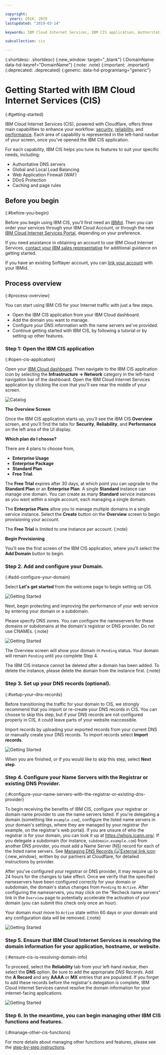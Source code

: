 ```yaml
---

copyright:
  years: 2018, 2019
lastupdated: "2019-03-14"

keywords: IBM Cloud Internet Services, IBM CIS application, Authoritative DNS servers

subcollection: cis

---
```


{:shortdesc: .shortdesc}
{:new_window: target="_blank"}
{:DomainName: data-hd-keyref="DomainName"}
{:note: .note}
{:important: .important}
{:deprecated: .deprecated}
{:generic: data-hd-programlang="generic"}

# Getting Started with IBM Cloud Internet Services (CIS)
{:#getting-started}

IBM Cloud Internet Services (CIS), powered with Cloudflare, offers three main capabilities to enhance your workflow: [security](/docs/infrastructure/cis?topic=cis-manage-your-ibm-cis-for-optimal-security), [reliability](/docs/infrastructure/cis?topic=cis-manage-your-ibm-cis-deployment-for-optimal-reliability), and [performance](/docs/infrastructure/cis?topic=cis-manage-your-cis-deployment-for-best-performance). Each area of capability is represented in the left-hand navbar of your screen, once you've opened the IBM CIS application.

For each capability, IBM CIS helps you tune its features to suit your specific needs, including:

 * Authoritative DNS servers
 * Global and Local Load Balancing
 * Web Application Firewall (WAF)
 * DDoS Protection
 * Caching and page rules


## Before you begin
{:#before-you-begin}

Before you begin using IBM CIS, you'll first need an [IBMid](https://www.ibm.com/account/reg/us-en/signup?formid=urx-19776). Then you can order your services through your IBM Cloud Account, or through the new [IBM Cloud Internet Services Portal](https://{DomainName}/catalog/services/internet-services), depending on your preference.

If you need assistance in obtaining an account to use IBM Cloud Internet Services, [contact your IBM sales representative](https://www.ibm.com/cloud-computing/bluemix/contact-us) for additional guidance on getting started.

If you have an existing Softlayer account, you can [link your account](https://{DomainName}/docs/account/softlayerlink.html#unifyingaccounts) with your IBMid. 

## Process overview
{:#process-overview}

You can start using IBM CIS for your Internet traffic with just a few steps.

 * Open the IBM CIS application from your IBM Cloud dashboard.
 * Add the domain you want to manage.
 * Configure your DNS information with the name servers we've provided.
 * Continue getting started with IBM CIS, by following a tutorial or by setting up other features.

### Step 1: Open the IBM CIS application
{:#open-cis-application}

Open your [IBM Cloud dashboard](https://{DomainName}/catalog/). Then navigate to the IBM CIS application icon by selecting the **Infrastructure -> Network** category in the left-hand navigation bar of the dashboard. Open the IBM Cloud Internet Services application by clicking the icon that you'll see near the middle of your screen. 

![Catalog](images/catalog-cis-tile.png)

**The Overview Screen**

Once the IBM CIS application starts up, you'll see the IBM CIS **Overview** screen, and you'll find the tabs for **Security**, **Reliability**, and **Performance** on the left area of the UI display.

**Which plan do I choose?**

There are 4 plans to choose from, 
* **Enterprise Usage** 
* **Enterprise Package** 
* **Standard Plan** 
* **Free Trial**. 

The **Free Trial** expires after 30 days, at which point you can upgrade to the **Standard Plan** or an **Enterprise Plan**. A single **Standard** instance can manage one domain. You can create as many **Standard** service instances as you want within a single account, each managing a single domain. 

The **Enterprise Plans** allow you to manage multiple domains in a single service instance. Select the **Create** button on the **Overview** screen to begin provisioning your account.

The **Free Trial** is limited to one instance per account. 
{:note}

**Begin Provisioning**

You'll see the first screen of the IBM CIS application, where you'll select the **Add Domain** button to begin.


### Step 2. Add and configure your Domain.
{:#add-configure-your-domain}

Select **Let's get started** from the welcome page to begin setting up CIS.

![Getting Started](images/overview-setup-step1.png)

Next, begin protecting and improving the performance of your web service by entering your domain or a subdomain.

Please specify DNS zones. You can configure the nameservers for these domains or subdomains at the domain's registrar or DNS provider. Do not use CNAMEs.
{:note}

![Getting Started](images/overview-setup-step2.png)

The Overview screen will show your domain in `Pending` status. Your domain will remain `Pending` until you complete Step 4.

The IBM CIS instance cannot be deleted after a domain has been added. To delete the instance, please delete the domain from the instance first.
{:note}

### Step 3. Set up your DNS records (optional).
{:#setup-your-dns-records}

Before transitioning the traffic for your domain to CIS, we strongly recommend that you import or re-create your DNS records in CIS. You can choose to skip this step, but if your DNS records are not configured properly in CIS, it could leave parts of your website inaccessible.

Import records by uploading your exported records from your current DNS or manually create your DNS records. To import records select **Import records**.

![Getting Started](images/overview-setup-step3.png)

When you are finished, or if you would like to skip this step, select **Next step**.

### Step 4. Configure your Name Servers with the Registrar or existing DNS Provider.
{:#configure-your-name-servers-with-the-registrar-or-existing-dns-provider}

To begin receiving the benefits of IBM CIS, configure your registrar or domain name provider to use the name servers listed. If you're delegating a domain (something like `example.com`), configure the listed name servers in your domain's settings, where they are managed by your registrar (for example, on the registrar's web portal). If you are unsure of who the registrar is for your domain, you can look it up at https://whois.icann.org/. If you delegate a subdomain (for instance, `subdomain.example.com`) from another DNS provider, you must add a Name Server (NS) record for each of the listed name servers. See [Managing DNS Records (![External link icon](../../icons/launch-glyph.svg "External link icon")](https://support.cloudflare.com/hc/en-us/sections/200038106-Managing-DNS-Records){:new_window}, written by our partners at Cloudflare, for detailed instructions by provider.

After you've configured your registrar or DNS provider, it may require up to 24 hours for the changes to take effect. Once we verify that the specified nameservers have been configured correctly for your domain or subdomain, the domain's status changes from `Pending` to `Active`. After configuring the nameservers, you may click on the "Recheck name servers" link in the `Overview` page to potentially accelerate the activation of your domain (you can submit this check only once an hour).

Your domain must move to `Active` state within 60 days or your domain and any configuration data will be removed. 
{:note}

![Getting Started](images/overview-setup-step4.png)

### Step 5. Ensure that IBM Cloud Internet Services is resolving the domain information for your application, hostname, or website.
{:#ensure-cis-is-resolving-domain-info}

To proceed, select the **Reliability** tab from your left-hand navbar, then select the **DNS** option. Be sure to add the appropriate _DNS Records_. Add the **A Record** and any **AAAA** or **MX** entries that are populated. If you forget to add these records before the registrar's delegation is complete, IBM Cloud Internet Services cannot resolve the domain information for your internet-facing applications.

![Getting Started](images/dns-records.png)

### Step 6. In the meantime, you can begin managing other IBM CIS functions and features.
{:#manage-other-cis-functions}

For more details about managing other functions and features, please see the [step-by-step instructions](/docs/infrastructure/cis?topic=cis-manage-your-ibm-cloud-internet-services-cis-deployment).
